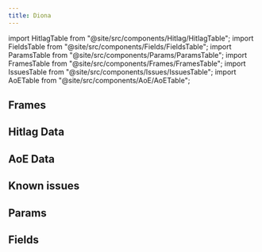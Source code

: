 ```yaml
---
title: Diona
---
```


import HitlagTable from "@site/src/components/Hitlag/HitlagTable";
import FieldsTable from "@site/src/components/Fields/FieldsTable";
import ParamsTable from "@site/src/components/Params/ParamsTable";
import FramesTable from "@site/src/components/Frames/FramesTable";
import IssuesTable from "@site/src/components/Issues/IssuesTable";
import AoETable from "@site/src/components/AoE/AoETable";

## Frames

<FramesTable character="diona" />

## Hitlag Data

<HitlagTable character="diona" />

## AoE Data

<AoETable character="diona" />

## Known issues

<IssuesTable character="diona" />

## Params

<ParamsTable character="diona" />

## Fields

<FieldsTable character="diona" />
